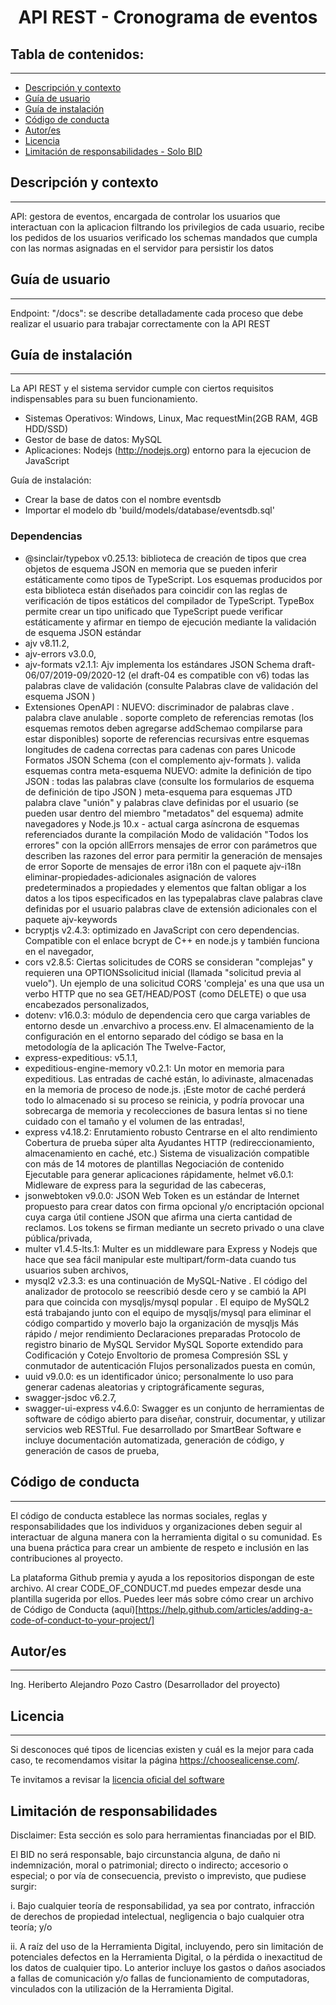 <h1 align="center"> API REST - Cronograma de eventos</h1>

## Tabla de contenidos:

---

-   [Descripción y contexto](#descripción-y-contexto)
-   [Guía de usuario](#guía-de-usuario)
-   [Guía de instalación](#guía-de-instalación)
-   [Código de conducta](#código-de-conducta)
-   [Autor/es](#autores)
-   [Licencia](#licencia)
-   [Limitación de responsabilidades - Solo BID](#limitación-de-responsabilidades)

## Descripción y contexto

---

API: gestora de eventos, encargada de controlar los usuarios que interactuan con la aplicacion filtrando los privilegios de cada usuario, recibe los pedidos de los usuarios verificado los schemas mandados que cumpla con las normas asignadas en el servidor para persistir los datos

## Guía de usuario

---

Endpoint: "/docs": se describe detalladamente cada proceso que debe realizar el usuario para trabajar correctamente con la API REST

## Guía de instalación

---

La API REST y el sistema servidor cumple con ciertos requisitos indispensables para su buen funcionamiento.

-   Sistemas Operativos: Windows, Linux, Mac requestMin(2GB RAM, 4GB HDD/SSD)
-   Gestor de base de datos: MySQL
-   Aplicaciones: Nodejs (http://nodejs.org) entorno para la ejecucion de JavaScript

Guía de instalación:

-   Crear la base de datos con el nombre eventsdb
-   Importar el modelo db 'build/models/database/eventsdb.sql'

### Dependencias

-   @sinclair/typebox v0.25.13: biblioteca de creación de tipos que crea objetos de esquema JSON en memoria que se pueden inferir estáticamente como tipos de TypeScript. Los esquemas producidos por esta biblioteca están diseñados para coincidir con las reglas de verificación de tipos estáticos del compilador de TypeScript. TypeBox permite crear un tipo unificado que TypeScript puede verificar estáticamente y afirmar en tiempo de ejecución mediante la validación de esquema JSON estándar
-   ajv v8.11.2,
-   ajv-errors v3.0.0,
-   ajv-formats v2.1.1: Ajv implementa los estándares JSON Schema draft-06/07/2019-09/2020-12 (el draft-04 es compatible con v6)
    todas las palabras clave de validación (consulte Palabras clave de validación del esquema JSON )
-   Extensiones OpenAPI :
    NUEVO: discriminador de palabras clave .
    palabra clave anulable .
    soporte completo de referencias remotas (los esquemas remotos deben agregarse addSchemao compilarse para estar disponibles)
    soporte de referencias recursivas entre esquemas
    longitudes de cadena correctas para cadenas con pares Unicode
    Formatos JSON Schema (con el complemento ajv-formats ).
    valida esquemas contra meta-esquema
    NUEVO: admite la definición de tipo JSON :
    todas las palabras clave (consulte los formularios de esquema de definición de tipo JSON )
    meta-esquema para esquemas JTD
    palabra clave "unión" y palabras clave definidas por el usuario (se pueden usar dentro del miembro "metadatos" del esquema)
    admite navegadores y Node.js 10.x - actual
    carga asíncrona de esquemas referenciados durante la compilación
    Modo de validación "Todos los errores" con la opción allErrors
    mensajes de error con parámetros que describen las razones del error para permitir la generación de mensajes de error
    Soporte de mensajes de error i18n con el paquete ajv-i18n
    eliminar-propiedades-adicionales
    asignación de valores predeterminados a propiedades y elementos que faltan
    obligar a los datos a los tipos especificados en las typepalabras clave
    palabras clave definidas por el usuario
    palabras clave de extensión adicionales con el paquete ajv-keywords
-   bcryptjs v2.4.3: optimizado en JavaScript con cero dependencias. Compatible con el enlace bcrypt de C++ en node.js y también funciona en el navegador,
-   cors v2.8.5: Ciertas solicitudes de CORS se consideran "complejas" y requieren una OPTIONSsolicitud inicial (llamada "solicitud previa al vuelo"). Un ejemplo de una solicitud CORS 'compleja' es una que usa un verbo HTTP que no sea GET/HEAD/POST (como DELETE) o que usa encabezados personalizados,
-   dotenv: v16.0.3: módulo de dependencia cero que carga variables de entorno desde un .envarchivo a process.env. El almacenamiento de la configuración en el entorno separado del código se basa en la metodología de la aplicación The Twelve-Factor,
-   express-expeditious: v5.1.1,
-   expeditious-engine-memory v0.2.1: Un motor en memoria para expeditious. Las entradas de caché están, lo adivinaste, almacenadas en la memoria de proceso de node.js. ¡Este motor de caché perderá todo lo almacenado si su proceso se reinicia, y podría provocar una sobrecarga de memoria y recolecciones de basura lentas si no tiene cuidado con el tamaño y el volumen de las entradas!,
-   express v4.18.2:
    Enrutamiento robusto
    Centrarse en el alto rendimiento
    Cobertura de prueba súper alta
    Ayudantes HTTP (redireccionamiento, almacenamiento en caché, etc.)
    Sistema de visualización compatible con más de 14 motores de plantillas
    Negociación de contenido
    Ejecutable para generar aplicaciones rápidamente,
    helmet v6.0.1: Midleware de express para la seguridad de las cabeceras,
-   jsonwebtoken v9.0.0: JSON Web Token es un estándar de Internet propuesto para crear datos con firma opcional y/o encriptación opcional cuya carga útil contiene JSON que afirma una cierta cantidad de reclamos. Los tokens se firman mediante un secreto privado o una clave pública/privada,
-   multer v1.4.5-lts.1: Multer es un middleware para Express y Nodejs que hace que sea fácil manipular este multipart/form-data cuando tus usuarios suben archivos,
-   mysql2 v2.3.3: es una continuación de MySQL-Native . El código del analizador de protocolo se reescribió desde cero y se cambió la API para que coincida con mysqljs/mysql popular . El equipo de MySQL2 está trabajando junto con el equipo de mysqljs/mysql para eliminar el código compartido y moverlo bajo la organización de mysqljs
    Más rápido / mejor rendimiento
    Declaraciones preparadas
    Protocolo de registro binario de MySQL
    Servidor MySQL
    Soporte extendido para Codificación y Cotejo
    Envoltorio de promesa
    Compresión
    SSL y conmutador de autenticación
    Flujos personalizados
    puesta en común,
-   uuid v9.0.0: es un identificador único; personalmente lo uso para generar cadenas aleatorias y criptográficamente seguras,
-   swagger-jsdoc v6.2.7,
-   swagger-ui-express v4.6.0: Swagger es un conjunto de herramientas de software de código abierto para diseñar, construir, documentar, y utilizar servicios web RESTful. Fue desarrollado por SmartBear Software e incluye documentación automatizada, generación de código, y generación de casos de prueba,

## Código de conducta

---

El código de conducta establece las normas sociales, reglas y responsabilidades que los individuos y organizaciones deben seguir al interactuar de alguna manera con la herramienta digital o su comunidad. Es una buena práctica para crear un ambiente de respeto e inclusión en las contribuciones al proyecto.

La plataforma Github premia y ayuda a los repositorios dispongan de este archivo. Al crear CODE_OF_CONDUCT.md puedes empezar desde una plantilla sugerida por ellos. Puedes leer más sobre cómo crear un archivo de Código de Conducta (aquí)[https://help.github.com/articles/adding-a-code-of-conduct-to-your-project/]

## Autor/es

---

Ing. Heriberto Alejandro Pozo Castro (Desarrollador del proyecto)

## Licencia

---

Si desconoces qué tipos de licencias existen y cuál es la mejor para cada caso, te recomendamos visitar la página https://choosealicense.com/.

Te invitamos a revisar la [licencia oficial del software](https://github.com/kpawn92/events-generator/blob/master/server/LICENSE.md)

## Limitación de responsabilidades

Disclaimer: Esta sección es solo para herramientas financiadas por el BID.

El BID no será responsable, bajo circunstancia alguna, de daño ni indemnización, moral o patrimonial; directo o indirecto; accesorio o especial; o por vía de consecuencia, previsto o imprevisto, que pudiese surgir:

i. Bajo cualquier teoría de responsabilidad, ya sea por contrato, infracción de derechos de propiedad intelectual, negligencia o bajo cualquier otra teoría; y/o

ii. A raíz del uso de la Herramienta Digital, incluyendo, pero sin limitación de potenciales defectos en la Herramienta Digital, o la pérdida o inexactitud de los datos de cualquier tipo. Lo anterior incluye los gastos o daños asociados a fallas de comunicación y/o fallas de funcionamiento de computadoras, vinculados con la utilización de la Herramienta Digital.

